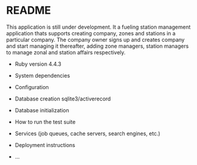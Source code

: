 # README

This application is still under development. 
It a fueling station management application thats supports creating company, zones and stations in a particular company. The company owner signs up and creates company and start managing it thereafter, adding zone managers, station managers to manage zonal and station affairs respectively.

* Ruby version 4.4.3

* System dependencies

* Configuration

* Database creation sqlite3/activerecord

* Database initialization

* How to run the test suite

* Services (job queues, cache servers, search engines, etc.)

* Deployment instructions

* ...

